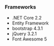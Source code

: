 ### Frameworks

*   .NET Core 2.2
*   Entity Framework
*   bootstrap 4.3.1
*   jQuery 3.2.1
*   Font Awesome 5
